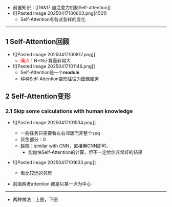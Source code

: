 
- 前置知识：[[16&17 自注意力机制Self-attention]]
- ![[Pasted image 20250417100603.png|450]]
	- Self-Attention有各式各样的变化

---

## 1 Self-Attention回顾

- ![[Pasted image 20250417100817.png]]
	- <span style="color:red;">痛点</span>：N×N计算量非常大
- ![[Pasted image 20250417101146.png]]
	- Self-Attention是一个**module**
	- 种种Self-Attention变形往往为图像服务

## 2 Self-Attention变形

### 2.1 Skip some calculations with human knowledge

- ![[Pasted image 20250417101534.png]]
	- 一些任务只需要看左右邻居而非整个seq
	- 灰色部分：0
	- 缺陷：similar with CNN，直接用CNN即可。
		- 能加快Self-Attention的计算，但不一定给你非常好的结果

- ![[Pasted image 20250417101633.png]]
	- 看比较远的邻居

- 前面两者attention  都是以某一点为中心

---

- 两种做法：上图，下图
